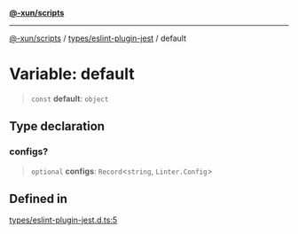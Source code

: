 [**@-xun/scripts**](../../../README.md)

***

[@-xun/scripts](../../../README.md) / [types/eslint-plugin-jest](../README.md) / default

# Variable: default

> `const` **default**: `object`

## Type declaration

### configs?

> `optional` **configs**: `Record`\<`string`, `Linter.Config`\>

## Defined in

[types/eslint-plugin-jest.d.ts:5](https://github.com/Xunnamius/xscripts/blob/f7b55e778c8646134a23d934fd2791d564a72b57/types/eslint-plugin-jest.d.ts#L5)
